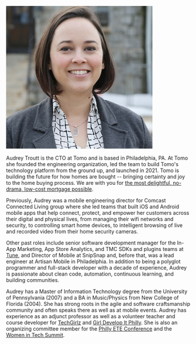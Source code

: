 <img class="feature-image" src="images/audrey_2020_400.png" alt="photo of Audrey">

Audrey Troutt is the CTO at Tomo and is based in Philadelphia, PA. At Tomo she founded the engineering organization, led the team to build Tomo's technology platform from the ground up, and launched in 2021. Tomo is building the future for how homes are bought -- bringing certainty and joy to the home buying process. We are with you for [the most delightful, no-drama, low-cost mortgage possible](https://tomo.com/).

Previously, Audrey was a mobile engineering director for Comcast Connected Living group where she led teams that built iOS and Android mobile apps that help connect, protect, and empower her customers across their digital and physical lives, from managing their wifi networks and security, to controlling smart home devices, to intelligent browsing of live and recorded video from their home security cameras.

Other past roles include senior software development manager for the In-App Marketing, App Store Analytics, and TMC SDKs and plugins teams at [Tune](https://www.tune.com/solutions/tune-marketing-console/), and Director of Mobile at SnipSnap and, before that, was a lead engineer at Artisan Mobile in Philadelphia. In addition to being a polyglot programmer and full-stack developer with a decade of experience, Audrey is passionate about clean code, automation, continuous learning, and building communities.

Audrey has a Master of Information Technology degree from the University of Pennsylvania (2007) and a BA in Music/Physics from New College of Florida (2004). She has strong roots in the agile and software craftsmanship community and often speaks there as well as at mobile events. Audrey has experience as an adjunct professor as well as a volunteer teacher and course developer for [TechGirlz](http://www.techgirlz.org/) and [Girl Develop It Philly](https://www.girldevelopit.com/chapters/philadelphia). She is also an organizing committee member for the [Philly ETE Conference](http://2017.phillyemergingtech.com/) and the [Women in Tech Summit](https://womenintechsummit.net/).
